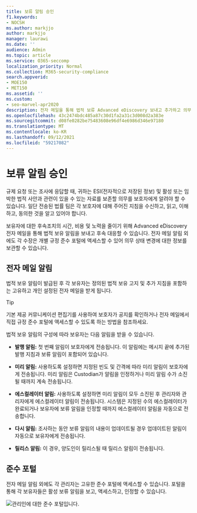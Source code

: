 ```yaml
---
title: 보류 알림 승인
f1.keywords:
- NOCSH
ms.author: markjjo
author: markjjo
manager: laurawi
ms.date: ''
audience: Admin
ms.topic: article
ms.service: O365-seccomp
localization_priority: Normal
ms.collection: M365-security-compliance
search.appverid:
- MOE150
- MET150
ms.assetid: ''
ms.custom:
- seo-marvel-apr2020
description: 전자 메일을 통해 법적 보류 Advanced eDiscovery 보내고 추가하고 의무 상태를 모니터링하는 데 사용할 수 있는 방법을 배워야 합니다.
ms.openlocfilehash: 43c2474bdc485a87c30d1fa2a31c3d008d2a383e
ms.sourcegitcommit: d08fe0282be75483608e96df4e6986d346e97180
ms.translationtype: MT
ms.contentlocale: ko-KR
ms.lasthandoff: 09/12/2021
ms.locfileid: "59217082"
---
```

# <a name="acknowledge-a-hold-notification"></a>보류 알림 승인

규제 요청 또는 조사에 응답할 때, 귀하는 ESI(전자적으로 저장된 정보) 및 활성 또는 임박한 법적 사안과 관련이 있을 수 있는 자료를 보존할 의무를 보호자에게 알려야 할 수 있습니다. 일단 전송된 법률 팀은 각 보호자에 대해 주어진 지침을 수신하고, 읽고, 이해하고, 동의한 것을 알고 있어야 합니다.

보유자에 대한 후속조치의 시간, 비용 및 노력을 줄이기 위해 Advanced eDiscovery 전자 메일을 통해 법적 보유 알림을 보내고 후속 대응할 수 있습니다. 전자 메일 알림 외에도 각 수장은 개별 규정 준수 포털에 액세스할 수 있어 의무 상태 변경에 대한 정보를 보관할 수 있습니다.

## <a name="email-notifications"></a>전자 메일 알림

법적 보유 알림이 발급된 후 각 보유자는 정의된 법적 보유 고지 및 추가 지침을 포함하는 고유하고 개인 설정된 전자 메일을 받게 됩니다. 

> [!TIP]
> 기본 제공 커뮤니케이션 편집기를 [](using-communications-editor.md) 사용하여 보호자가 공지를 확인하거나 전자 메일에서 직접 규정 준수 포털에 액세스할 수 있도록 하는 방법을 참조하세요.

법적 보유 알림의 구성에 따라 보유자는 다음 알림을 받을 수 있습니다. 

- **발행 알림:** 첫 번째 알림이 보호자에게 전송됩니다. 이 알림에는 메시지 끝에 추가된 발행 지침과 보류 알림이 포함되어 있습니다.

- **미리 알림:** 사용하도록 설정하면 지정된 빈도 및 간격에 따라 미리 알림이 보호자에게 전송됩니다. 미리 알림은 Custodian가 알림을 인정하거나 미리 알림 수가 소진될 때까지 계속 전송됩니다.

- **에스컬레이터 알림:** 사용하도록 설정하면 미리 알림이 모두 소진된 후 관리자와 관리자에게 에스컬레이터 알림이 전송됩니다. 시스템은 지정된 수의 에스컬레이터가 완료되거나 보유자에 보류 알림을 인정할 때까지 에스컬레이터 알림을 자동으로 전송합니다.

- **다시 알림:** 조사하는 동안 보류 알림의 내용이 업데이트될 경우 업데이트된 알림이 자동으로 보유자에게 전송됩니다.

- **릴리스 알림:** 이 경우, 양도인이 릴리스될 때 릴리스 알림이 전송됩니다. 

## <a name="compliance-portal"></a>준수 포털

전자 메일 알림 외에도 각 관리자는 고유한 준수 포털에 액세스할 수 있습니다. 포털을 통해 각 보유자들은 활성 보류 알림을 보고, 액세스하고, 인정할 수 있습니다.

![관리인에 대한 준수 포털입니다.](../media/CustodianPortal.jpg)
